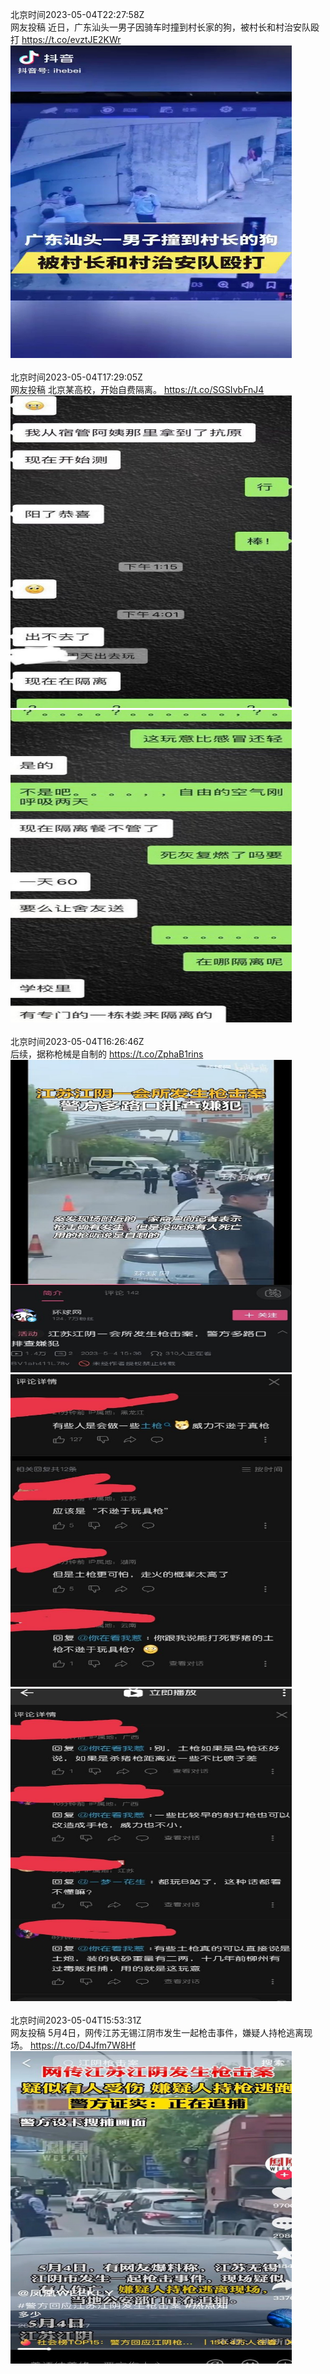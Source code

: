 北京时间2023-05-04T22:27:58Z<br>网友投稿
近日，广东汕头一男子因骑车时撞到村长家的狗，被村长和村治安队殴打 https://t.co/evztJE2KWr<br><img src='/temp/video/2023/u-Month-5/v-Day-04/whyyoutouzhele/1654130753620541445_0.jpg' width='450' height='500'><br><br>北京时间2023-05-04T17:29:05Z<br>网友投稿
北京某高校，开始自费隔离。 https://t.co/SGSIvbFnJ4<br><img src='/temp/image/2023/u-Month-5/1654055536474705921_0.jpg' width='450' height='500'><img src='/temp/image/2023/u-Month-5/1654055536474705921_1.jpg' width='450' height='500'><br><br>北京时间2023-05-04T16:26:46Z<br>后续，据称枪械是自制的 https://t.co/ZphaB1rins<br><img src='/temp/image/2023/u-Month-5/1654039855960150016_0.jpg' width='450' height='500'><img src='/temp/image/2023/u-Month-5/1654039855960150016_1.jpg' width='450' height='500'><img src='/temp/image/2023/u-Month-5/1654039855960150016_2.jpg' width='450' height='500'><br><br>北京时间2023-05-04T15:53:31Z<br>网友投稿
5月4日，网传江苏无锡江阴市发生一起枪击事件，嫌疑人持枪逃离现场。 https://t.co/D4Jfm7W8Hf<br><img src='/temp/image/2023/u-Month-5/1654031487350480905_0.jpg' width='450' height='500'><br><br>
